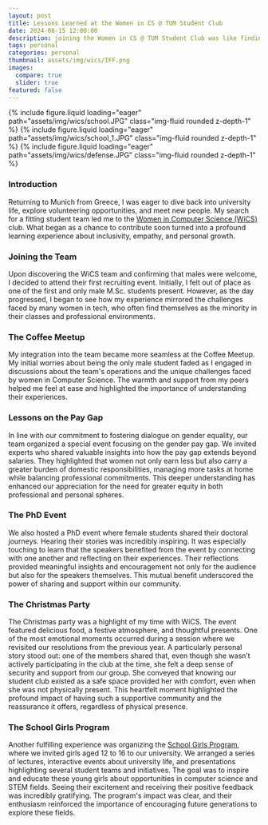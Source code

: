 ```yaml
---
layout: post
title: Lessons Learned at the Women in CS @ TUM Student Club 
date: 2024-08-15 12:00:00
description: joining the Women in CS @ TUM Student Club was like finding a guiding light in a vast, complex landscape. It taught me the value of community and the strength that comes from diverse voices working together
tags: personal
categories: personal
thumbnail: assets/img/wics/IFF.png
images:
  compare: true
  slider: true
featured: false
---
```

<swiper-container keyboard="true" navigation="true" pagination="true" pagination-clickable="true" pagination-dynamic-bullets="true" rewind="true">
  <swiper-slide>{% include figure.liquid loading="eager" path="assets/img/wics/school.JPG" class="img-fluid rounded z-depth-1" %}</swiper-slide>
  <swiper-slide>{% include figure.liquid loading="eager" path="assets/img/wics/school_1.JPG" class="img-fluid rounded z-depth-1" %}</swiper-slide>
  <swiper-slide>{% include figure.liquid loading="eager" path="assets/img/wics/defense.JPG" class="img-fluid rounded z-depth-1" %}</swiper-slide>
</swiper-container>

### Introduction
Returning to Munich from Greece, I was eager to dive back into university life, explore volunteering opportunities, and meet new people. My search for a fitting student team led me to the [Women in Computer Science (WiCS)](https://womenincstum.github.io/) club. What began as a chance to contribute soon turned into a profound learning experience about inclusivity, empathy, and personal growth.

### Joining the Team
Upon discovering the WiCS team and confirming that males were welcome, I decided to attend their first recruiting event. Initially, I felt out of place as one of the first and only male M.Sc. students present. However, as the day progressed, I began to see how my experience mirrored the challenges faced by many women in tech, who often find themselves as the minority in their classes and professional environments.

### The Coffee Meetup
My integration into the team became more seamless at the Coffee Meetup. My initial worries about being the only male student faded as I engaged in discussions about the team's operations and the unique challenges faced by women in Computer Science. The warmth and support from my peers helped me feel at ease and highlighted the importance of understanding their experiences.

### Lessons on the Pay Gap
In line with our commitment to fostering dialogue on gender equality, our team organized a special event focusing on the gender pay gap. We invited experts who shared valuable insights into how the pay gap extends beyond salaries. They highlighted that women not only earn less but also carry a greater burden of domestic responsibilities, managing more tasks at home while balancing professional commitments. This deeper understanding has enhanced our appreciation for the need for greater equity in both professional and personal spheres.

### The PhD Event
We also hosted a PhD event where female students shared their doctoral journeys. Hearing their stories was incredibly inspiring. It was especially touching to learn that the speakers benefited from the event by connecting with one another and reflecting on their experiences. Their reflections provided meaningful insights and encouragement not only for the audience but also for the speakers themselves. This mutual benefit underscored the power of sharing and support within our community.

### The Christmas Party
The Christmas party was a highlight of my time with WiCS. The event featured delicious food, a festive atmosphere, and thoughtful presents. One of the most emotional moments occurred during a session where we revisited our resolutions from the previous year. A particularly personal story stood out: one of the members shared that, even though she wasn’t actively participating in the club at the time, she felt a deep sense of security and support from our group. She conveyed that knowing our student club existed as a safe space provided her with comfort, even when she was not physically present. This heartfelt moment highlighted the profound impact of having such a supportive community and the reassurance it offers, regardless of physical presence.

### The School Girls Program
Another fulfilling experience was organizing the [School Girls Program](https://www.canva.com/design/DAGACwHPyrQ/4DV0gswLLbXMbblPI0UeFw/view?utm_content=DAGACwHPyrQ&utm_campaign=designshare&utm_medium=link&utm_source=editor), where we invited girls aged 12 to 16 to our university. We arranged a series of lectures, interactive events about university life, and presentations highlighting several student teams and initiatives. The goal was to inspire and educate these young girls about opportunities in computer science and STEM fields. Seeing their excitement and receiving their positive feedback was incredibly gratifying. The program's impact was clear, and their enthusiasm reinforced the importance of encouraging future generations to explore these fields.

